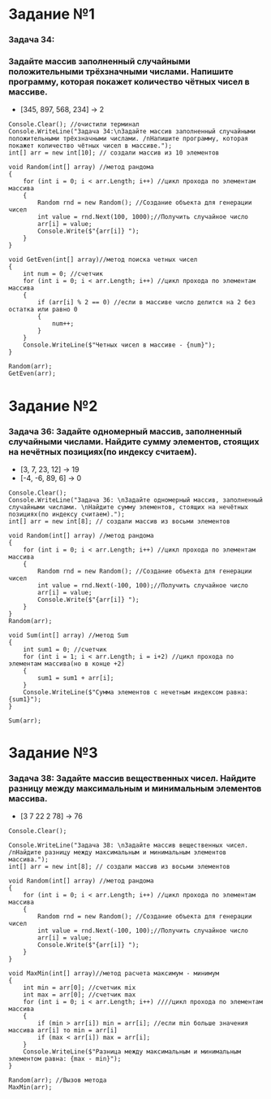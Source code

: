 # Задание №1 

### Задача 34:
### Задайте массив заполненный случайными положительными трёхзначными числами. Напишите программу, которая покажет количество чётных чисел в массиве.
* [345, 897, 568, 234] -> 2
```
Console.Clear(); //очистили терминал 
Console.WriteLine("Задача 34:\nЗадайте массив заполненный случайными положительными трёхзначными числами. /nНапишите программу, которая покажет количество чётных чисел в массиве.");
int[] arr = new int[10]; // создали массив из 10 элементов

void Random(int[] array) //метод рандома
{
    for (int i = 0; i < arr.Length; i++) //цикл прохода по элементам массива 
    {
        Random rnd = new Random(); //Создание объекта для генерации чисел
        int value = rnd.Next(100, 1000);//Получить случайное число 
        arr[i] = value;
        Console.Write($"{arr[i]} ");
    }
}

void GetEven(int[] array)//метод поиска четных чисел 
{
    int num = 0; //счетчик 
    for (int i = 0; i < arr.Length; i++) //цикл прохода по элементам массива 
    {
        if (arr[i] % 2 == 0) //если в массиве число делится на 2 без остатка или равно 0 
        {
            num++;
        }
    }
    Console.WriteLine($"Четных чисел в массиве - {num}");
}

Random(arr);
GetEven(arr);
```
# Задание №2

### Задача 36: Задайте одномерный массив, заполненный случайными числами. Найдите сумму элементов, стоящих на нечётных позициях(по индексу считаем).
* [3, 7, 23, 12] -> 19
* [-4, -6, 89, 6] -> 0
```
Console.Clear();
Console.WriteLine("Задача 36: \nЗадайте одномерный массив, заполненный случайными числами. \nНайдите сумму элементов, стоящих на нечётных позициях(по индексу считаем).");
int[] arr = new int[8]; // создали массив из восьми элементов

void Random(int[] array) //метод рандома
{
    for (int i = 0; i < arr.Length; i++) //цикл прохода по элементам массива 
    {
        Random rnd = new Random(); //Создание объекта для генерации чисел
        int value = rnd.Next(-100, 100);//Получить случайное число 
        arr[i] = value;
        Console.Write($"{arr[i]} ");
    }
}
Random(arr);

void Sum(int[] array) //метод Sum 
{
    int sum1 = 0; //счетчик 
    for (int i = 1; i < arr.Length; i = i+2) //цикл прохода по элементам массива(но в конце +2) 
    {
        sum1 = sum1 + arr[i]; 
    }
    Console.WriteLine($"Сумма элементов с нечетным индексом равна: {sum1}");
}

Sum(arr);
```
# Задание №3

### Задача 38: Задайте массив вещественных чисел. Найдите разницу между максимальным и минимальным элементов массива.
* [3 7 22 2 78] -> 76
```
Console.Clear();

Console.WriteLine("Задача 38: \nЗадайте массив вещественных чисел. /nНайдите разницу между максимальным и минимальным элементов массива.");
int[] arr = new int[8]; // создали массив из восьми элементов

void Random(int[] array) //метод рандома
{
    for (int i = 0; i < arr.Length; i++) //цикл прохода по элементам массива 
    {
        Random rnd = new Random(); //Создание объекта для генерации чисел
        int value = rnd.Next(-100, 100);//Получить случайное число 
        arr[i] = value;
        Console.Write($"{arr[i]} ");
    }
}

void MaxMin(int[] array)//метод расчета максимум - минимум 
{
    int min = arr[0]; //счетчик mix 
    int max = arr[0]; //счетчик max 
    for (int i = 0; i < arr.Length; i++) ////цикл прохода по элементам массива
    {
        if (min > arr[i]) min = arr[i]; //если min больше значения массива arr[i] то min = arr[i]
        if (max < arr[i]) max = arr[i];
    }
    Console.WriteLine($"Разница между максимальным и минимальным элементом равна: {max - min}");
}

Random(arr); //Вызов метода 
MaxMin(arr);
```
